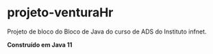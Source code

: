 # projeto-venturaHr
Projeto de bloco do Bloco de Java do curso de ADS do Instituto infnet.

**Construído em Java 11**
